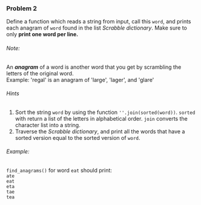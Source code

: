 ### Problem 2
Define a function which reads a string from input, call this <code>word</code>, and prints each anagram of <code>word</code> found in the list *Scrabble dictionary*. Make sure to only **print one word per line.**
###### Note:
An ***anagram*** of a word is another word that you get by scrambling the letters of the original word.<br>
Example: 'regal' is an anagram of 'large', 'lager', and 'glare'

###### Hints
1.  Sort the string <code>word</code> by using the function <code>''.join(sorted(word))</code>. <code>sorted</code> with return a list of the letters in alphabetical order. <code>join</code> converts the character list into a string.
2.  Traverse the *Scrabble dictionary*, and print all the words that have a sorted version equal to the sorted version of <code>word</code>.


###### Example:
<code>find_anagrams()</code> for word <code>eat</code> should print:<br><code>ate</code><br><code>eat</code><br><code>eta</code><br><code>tae</code><br><code>tea</code>
